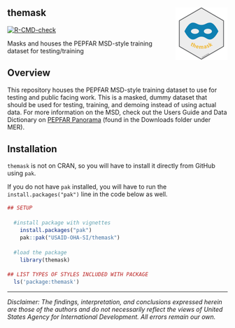 ## themask <img src="man/figures/logo.png" align="right" height="120" alt="" />
<!-- badges: start -->
[![R-CMD-check](https://github.com/USAID-OHA-SI/themask/actions/workflows/R-CMD-check.yaml/badge.svg)](https://github.com/USAID-OHA-SI/themask/actions/workflows/R-CMD-check.yaml)
<!-- badges: end -->


Masks and houses the PEPFAR MSD-style training dataset for testing/training

## Overview

This repository houses the PEPFAR MSD-style training dataset to use for testing and public facing work. This is a masked, dummy dataset that should be used for testing, training, and demoing instead of using actual data. For more information on the MSD, check out the Users Guide and Data Dictionary on [PEPFAR Panorama](https://pepfar-panorama.org/) (found in the Downloads folder under MER).

## Installation

`themask` is not on CRAN, so you will have to install it directly from GitHub using `pak`.

If you do not have `pak` installed, you will have to run the `install.packages("pak")` line in the code below as well.


``` r
## SETUP

  #install package with vignettes
    install.packages("pak")
    pak::pak("USAID-OHA-SI/themask")
    
  #load the package
    library(themask)

## LIST TYPES OF STYLES INCLUDED WITH PACKAGE
  ls('package:themask')
```

---

*Disclaimer: The findings, interpretation, and conclusions expressed herein are those of the authors and do not necessarily reflect the views of United States Agency for International Development. All errors remain our own.*
